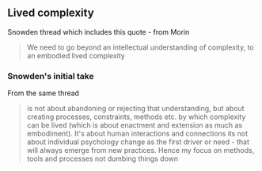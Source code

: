 ## Lived complexity

Snowden thread which includes this quote - from Morin
> We need to go beyond an intellectual understanding of complexity, to an embodied lived complexity

### Snowden's initial take

From the same thread
>  is not about abandoning or rejecting that understanding, but about creating processes, constraints, methods etc. by which complexity can be lived (which is about enactment and extension as much as embodiment). It's about human interactions and connections its not about individual psychology change as the first driver or need - that will always emerge from new practices. Hence my focus on methods, tools and processes not dumbing things down